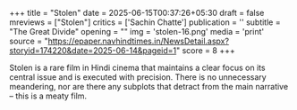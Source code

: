 +++
title = "Stolen"
date = 2025-06-15T00:37:26+05:30
draft = false
mreviews = ["Stolen"]
critics = ['Sachin Chatte']
publication = ''
subtitle = "The Great Divide"
opening = ""
img = 'stolen-16.png'
media = 'print'
source = "https://epaper.navhindtimes.in/NewsDetail.aspx?storyid=174220&date=2025-06-14&pageid=1"
score = 8
+++

Stolen is a rare film in Hindi cinema that maintains a clear focus on its central issue and is executed with precision. There is no unnecessary meandering, nor are there any subplots that detract from the main narrative – this is a meaty film.

